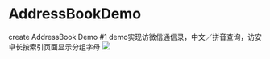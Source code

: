 # AddressBookDemo
create AddressBook Demo
#1 demo实现访微信通信录，中文／拼音查询，访安卓长按索引页面显示分组字母
![](https://github.com/TwOq/CardAnimationDemo/raw/master/demo.gif) 

